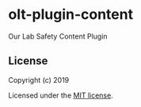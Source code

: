 # olt-plugin-content
Our Lab Safety Content Plugin

## License

Copyright (c) 2019

Licensed under the [MIT license](LICENSE).